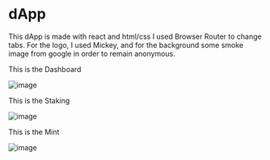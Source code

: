 # dApp

This dApp is made with react and html/css
I used Browser Router to change tabs.
For the logo, I used Mickey, and for the background some smoke image from google in order to remain anonymous.

This is the Dashboard

![image](https://user-images.githubusercontent.com/102857631/178144908-0185a530-261b-43ae-933a-bcce28fcff6e.png)

This is the Staking

![image](https://user-images.githubusercontent.com/102857631/178144879-3ea003f1-6afc-49cd-aa11-7f40c865a6c0.png)

This is the Mint

![image](https://user-images.githubusercontent.com/102857631/178144919-8b800f04-f5aa-45a8-880e-f4f8b5a90c2f.png)
